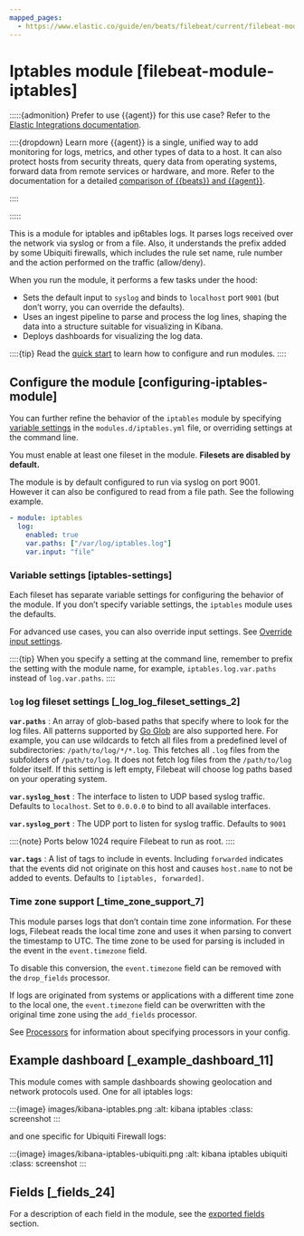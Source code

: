 ```yaml
---
mapped_pages:
  - https://www.elastic.co/guide/en/beats/filebeat/current/filebeat-module-iptables.html
---
```


# Iptables module [filebeat-module-iptables]

:::::{admonition} Prefer to use {{agent}} for this use case?
Refer to the [Elastic Integrations documentation](integration-docs://reference/iptables.md).

::::{dropdown} Learn more
{{agent}} is a single, unified way to add monitoring for logs, metrics, and other types of data to a host. It can also protect hosts from security threats, query data from operating systems, forward data from remote services or hardware, and more. Refer to the documentation for a detailed [comparison of {{beats}} and {{agent}}](docs-content://reference/ingestion-tools/fleet/index.md).

::::


:::::


This is a module for iptables and ip6tables logs. It parses logs received over the network via syslog or from a file. Also, it understands the prefix added by some Ubiquiti firewalls, which includes the rule set name, rule number and the action performed on the traffic (allow/deny).

When you run the module, it performs a few tasks under the hood:

* Sets the default input to `syslog` and binds to `localhost` port `9001` (but don’t worry, you can override the defaults).
* Uses an ingest pipeline to parse and process the log lines, shaping the data into a structure suitable for visualizing in Kibana.
* Deploys dashboards for visualizing the log data.

::::{tip}
Read the [quick start](/reference/filebeat/filebeat-installation-configuration.md) to learn how to configure and run modules.
::::



## Configure the module [configuring-iptables-module]

You can further refine the behavior of the `iptables` module by specifying [variable settings](#iptables-settings) in the `modules.d/iptables.yml` file, or overriding settings at the command line.

You must enable at least one fileset in the module. **Filesets are disabled by default.**

The module is by default configured to run via syslog on port 9001. However it can also be configured to read from a file path. See the following example.

```yaml
- module: iptables
  log:
    enabled: true
    var.paths: ["/var/log/iptables.log"]
    var.input: "file"
```


### Variable settings [iptables-settings]

Each fileset has separate variable settings for configuring the behavior of the module. If you don’t specify variable settings, the `iptables` module uses the defaults.

For advanced use cases, you can also override input settings. See [Override input settings](/reference/filebeat/advanced-settings.md).

::::{tip}
When you specify a setting at the command line, remember to prefix the setting with the module name, for example, `iptables.log.var.paths` instead of `log.var.paths`.
::::



### `log` log fileset settings [_log_log_fileset_settings_2]

**`var.paths`**
:   An array of glob-based paths that specify where to look for the log files. All patterns supported by [Go Glob](https://golang.org/pkg/path/filepath/#Glob) are also supported here. For example, you can use wildcards to fetch all files from a predefined level of subdirectories: `/path/to/log/*/*.log`. This fetches all `.log` files from the subfolders of `/path/to/log`. It does not fetch log files from the `/path/to/log` folder itself. If this setting is left empty, Filebeat will choose log paths based on your operating system.

**`var.syslog_host`**
:   The interface to listen to UDP based syslog traffic. Defaults to `localhost`. Set to `0.0.0.0` to bind to all available interfaces.

**`var.syslog_port`**
:   The UDP port to listen for syslog traffic. Defaults to `9001`

::::{note}
Ports below 1024 require Filebeat to run as root.
::::


**`var.tags`**
:   A list of tags to include in events. Including `forwarded` indicates that the events did not originate on this host and causes `host.name` to not be added to events. Defaults to `[iptables, forwarded]`.


### Time zone support [_time_zone_support_7]

This module parses logs that don’t contain time zone information. For these logs, Filebeat reads the local time zone and uses it when parsing to convert the timestamp to UTC. The time zone to be used for parsing is included in the event in the `event.timezone` field.

To disable this conversion, the `event.timezone` field can be removed with the `drop_fields` processor.

If logs are originated from systems or applications with a different time zone to the local one, the `event.timezone` field can be overwritten with the original time zone using the `add_fields` processor.

See [Processors](/reference/filebeat/filtering-enhancing-data.md) for information about specifying processors in your config.


## Example dashboard [_example_dashboard_11]

This module comes with sample dashboards showing geolocation and network protocols used. One for all iptables logs:

:::{image} images/kibana-iptables.png
:alt: kibana iptables
:class: screenshot
:::

and one specific for Ubiquiti Firewall logs:

:::{image} images/kibana-iptables-ubiquiti.png
:alt: kibana iptables ubiquiti
:class: screenshot
:::


## Fields [_fields_24]

For a description of each field in the module, see the [exported fields](/reference/filebeat/exported-fields-iptables.md) section.
